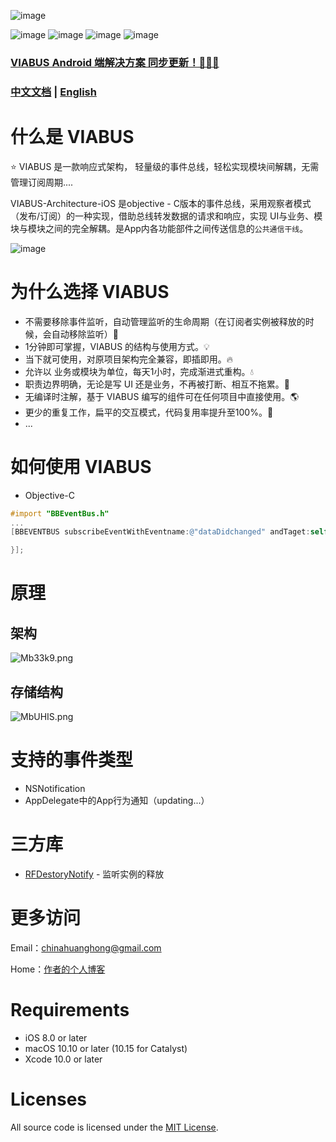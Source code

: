 ![image](https://github.com/KunMinX/android-viabus-architecture/blob/master/images/viabuslogo.png)

![image](https://img.shields.io/badge/jcenter-0.4.8-brightgreen.svg)
![image](https://img.shields.io/badge/api-%2B15-blue.svg)
![image](https://img.shields.io/badge/license-Apache2.0-blue.svg)
![image](https://img.shields.io/badge/author-KunMinX-orange.svg)

### [VIABUS Android 端解决方案 同步更新！🎉🎉🎉](https://github.com/KunMinX/VIABUS-Architecture)

### [中文文档]() | [English]()

# 什么是 VIABUS
⭐ VIABUS 是一款响应式架构，
轻量级的事件总线，轻松实现模块间解耦，无需管理订阅周期....

VIABUS-Architecture-iOS 是objective - C版本的事件总线，采用观察者模式（发布/订阅）的一种实现，借助总线转发数据的请求和响应，实现 UI与业务、模块与模块之间的完全解耦。是App内各功能部件之间传送信息的`公共通信干线`。

![image](https://github.com/KunMinX/android-viabus-architecture/blob/master/images/viabus_flow_cn.png)

# 为什么选择 VIABUS 

- 不需要移除事件监听，自动管理监听的生命周期（在订阅者实例被释放的时候，会自动移除监听）🔔
- 1分钟即可掌握，VIABUS 的结构与使用方式。💡
- 当下就可使用，对原项目架构完全兼容，即插即用。🔥
- 允许以 业务或模块为单位，每天1小时，完成渐进式重构。💧
- 职责边界明确，无论是写 UI 还是业务，不再被打断、相互不拖累。🌱
- 无编译时注解，基于 VIABUS 编写的组件可在任何项目中直接使用。🌎
- 更少的重复工作，扁平的交互模式，代码复用率提升至100%。💪
- ...


# 如何使用 VIABUS 

* Objective-C

```objective-c
#import "BBEventBus.h"
...
[BBEVENTBUS subscribeEventWithEventname:@"dataDidchanged" andTaget:self handler:^(NSString * _Nonnull eventName, id  _Nonnull object) {

}];
```
# 原理

## 架构

![Mb33k9.png](https://s2.ax1x.com/2019/11/23/Mb33k9.png)

## 存储结构

![MbUHIS.png](https://s2.ax1x.com/2019/11/23/MbUHIS.png)

# 支持的事件类型

- NSNotification
- AppDelegate中的App行为通知（updating...）

# 三方库
- [RFDestoryNotify](https://github.com/refusebt/RFDestoryNotify) - 监听实例的释放

# 更多访问

Email：[chinahuanghong@gmail.com](mailto:chinahuanghong@gmail.com)

Home：[作者的个人博客](http://www.bbc6bae9.com/)

# Requirements

- iOS 8.0 or later
- macOS 10.10 or later (10.15 for Catalyst)
- Xcode 10.0 or later

# Licenses

All source code is licensed under the [MIT License]().

